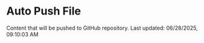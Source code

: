 # Auto Push File

Content that will be pushed to GitHub repository.
Last updated: 06/28/2025, 09:10:03 AM